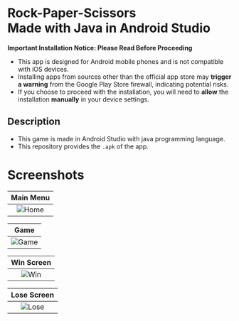 # Rock-Paper-Scissors <br /> Made with Java in Android Studio

**Important Installation Notice: Please Read Before Proceeding**

- This app is designed for Android mobile phones and is not compatible with iOS devices.
- Installing apps from sources other than the official app store may __trigger a warning__ from the Google Play Store firewall, indicating potential risks.
- If you choose to proceed with the installation, you will need to __allow__ the installation __manually__ in your device settings.

## Description
- This game is made in Android Studio with java programming language.
- This repository provides the `.apk` of the app.

# Screenshots

|          Main Menu           |
| :--------------------------: |
| ![Home](https://github.com/Kaif-Shariff/RPS-Java/assets/93507427/497b35f8-9884-4fb4-a7da-090c56140a08) |

|          Game           |
| :--------------------------: |
| ![Game](https://github.com/Kaif-Shariff/RPS-Java/assets/93507427/e57afc42-7393-407f-8c49-7066112c2cce) |

|          Win Screen           |
| :--------------------------: |
| ![Win](https://github.com/Kaif-Shariff/RPS-Java/assets/93507427/f3158ce0-b15e-4af9-b910-f95fb00b1c62) |

|          Lose Screen           |
| :--------------------------: |
| ![Lose](https://github.com/Kaif-Shariff/RPS-Java/assets/93507427/66d784be-b1c6-4639-831c-a5e4be22281d) |
